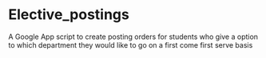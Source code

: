 # Elective_postings
A Google App script to create posting orders for students who give a option to which department they would like to go on a first come first serve basis
